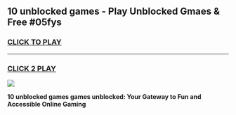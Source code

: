 
## 10 unblocked games - Play Unblocked Gmaes & Free #05fys
<h3>
<a href="https://premium.freeplayer.one?title=10_unblocked_games&ref=01M">CLICK TO PLAY</a></h3>
<hr>

<h3>
<a href="https://premium.freeplayer.one?title=10_unblocked_games&ref=01M">CLICK 2 PLAY</a>
  
</h3>

<a href="https://premium.freeplayer.one?title=10_unblocked_games&ref=01M"><img src="https://clearcache.store/games.png"></a>


**10 unblocked games games unblocked: Your Gateway to Fun and Accessible Online Gaming**
